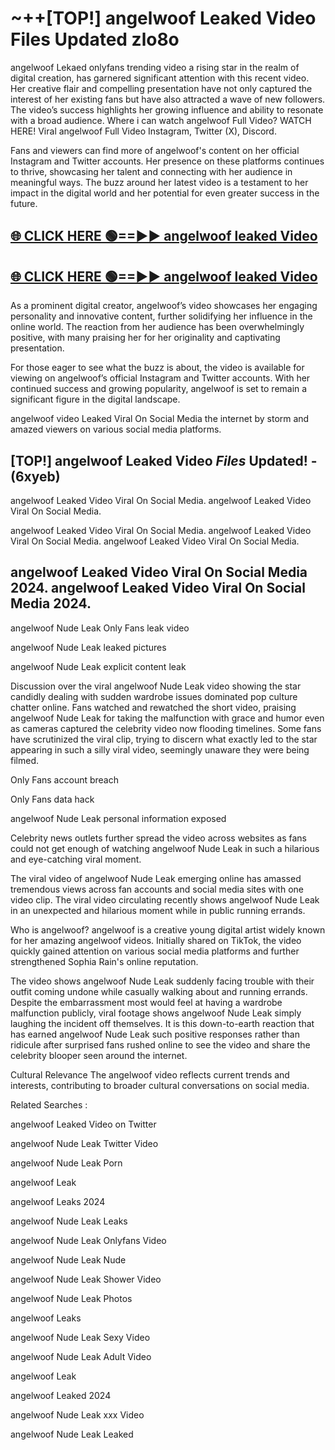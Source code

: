 # ~++[TOP!] angelwoof Leaked Video Files Updated zlo8o

 angelwoof Lekaed onlyfans trending video a rising star in the realm of digital creation, has garnered significant attention with this recent video. Her creative flair and compelling presentation have not only captured the interest of her existing fans but have also attracted a wave of new followers. The video’s success highlights her growing influence and ability to resonate with a broad audience.
Where i can watch  angelwoof Full Video? WATCH HERE! Viral  angelwoof Full Video Instagram, Twitter (X), Discord.


Fans and viewers can find more of  angelwoof's content on her official Instagram and Twitter accounts. Her presence on these platforms continues to thrive, showcasing her talent and connecting with her audience in meaningful ways. The buzz around her latest video is a testament to her impact in the digital world and her potential for even greater success in the future.


## [🌐 CLICK HERE 🟢==►►  angelwoof leaked Video ](https://onlyclips.site?title=angelwoof&ref=git)

## [🌐 CLICK HERE 🟢==►►  angelwoof leaked Video ](https://onlyclips.site?title=angelwoof&ref=git)


As a prominent digital creator,  angelwoof’s video showcases her engaging personality and innovative content, further solidifying her influence in the online world. The reaction from her audience has been overwhelmingly positive, with many praising her for her originality and captivating presentation.

For those eager to see what the buzz is about, the video is available for viewing on  angelwoof’s official Instagram and Twitter accounts. With her continued success and growing popularity,  angelwoof is set to remain a significant figure in the digital landscape.


  angelwoof video Leaked Viral On Social Media the internet by storm and amazed viewers on various social media platforms.


## [TOP!]  angelwoof Leaked Video *Files* Updated! - (6xyeb) 

 angelwoof Leaked Video Viral On Social Media. angelwoof Leaked Video Viral On Social Media.

 angelwoof Leaked Video Viral On Social Media. angelwoof Leaked Video Viral On Social Media. angelwoof Leaked Video Viral On Social Media.


##  angelwoof Leaked Video Viral On Social Media 2024. angelwoof Leaked Video Viral On Social Media 2024.
 angelwoof Nude Leak Only Fans leak video

 angelwoof Nude Leak leaked pictures

 angelwoof Nude Leak explicit content leak

Discussion over the viral  angelwoof Nude Leak video showing the star candidly dealing with sudden wardrobe issues dominated pop culture chatter online. Fans watched and rewatched the short video, praising  angelwoof Nude Leak for taking the malfunction with grace and humor even as cameras captured the celebrity video now flooding timelines. Some fans have scrutinized the viral clip, trying to discern what exactly led to the star appearing in such a silly viral video, seemingly unaware they were being filmed.


Only Fans account breach

Only Fans data hack

 angelwoof Nude Leak personal information exposed

Celebrity news outlets further spread the video across websites as fans could not get enough of watching  angelwoof Nude Leak in such a hilarious and eye-catching viral moment.


The viral video of  angelwoof Nude Leak emerging online has amassed tremendous views across fan accounts and social media sites with one video clip. The viral video circulating recently shows  angelwoof Nude Leak in an unexpected and hilarious moment while in public running errands.


Who is  angelwoof?  angelwoof is a creative young digital artist widely known for her amazing  angelwoof videos. Initially shared on TikTok, the video quickly gained attention on various social media platforms and further strengthened Sophia Rain's online reputation.

The video shows  angelwoof Nude Leak suddenly facing trouble with their outfit coming undone while casually walking about and running errands. Despite the embarrassment most would feel at having a wardrobe malfunction publicly, viral footage shows  angelwoof Nude Leak simply laughing the incident off themselves. It is this down-to-earth reaction that has earned  angelwoof Nude Leak such positive responses rather than ridicule after surprised fans rushed online to see the video and share the celebrity blooper seen around the internet.

Cultural Relevance The  angelwoof video reflects current trends and interests, contributing to broader cultural conversations on social media.

Related Searches :

 angelwoof Leaked Video on Twitter

 angelwoof Nude Leak Twitter Video

 angelwoof Nude Leak Porn

 angelwoof Leak 

 angelwoof Leaks 2024

 angelwoof Nude Leak Leaks

 angelwoof Nude Leak Onlyfans Video

 angelwoof Nude Leak Nude

 angelwoof Nude Leak Shower Video

 angelwoof Nude Leak Photos

 angelwoof Leaks

 angelwoof Nude Leak Sexy Video

 angelwoof Nude Leak Adult Video

 angelwoof Leak

 angelwoof Leaked 2024

 angelwoof Nude Leak xxx Video

 angelwoof Nude Leak Leaked